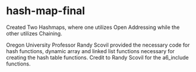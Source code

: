 # hash-map-final
Created Two Hashmaps, where one utilizes Open Addressing while the other utilizes Chaining.

Oregon University Professor Randy Scovil provided the necessary code for hash functions, dynamic array and linked list functions necessary for creating the hash table functions. Credit to Randy Scovil for the a6_include functions.
